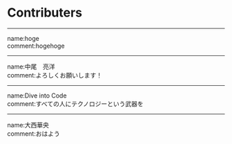 # Contributers
----
name:hoge  
comment:hogehoge

------
name:中尾　亮洋  
comment:よろしくお願いします！

----
name:Dive into Code  
comment:すべての人にテクノロジーという武器を

---
name:大西華央  
comment:おはよう




